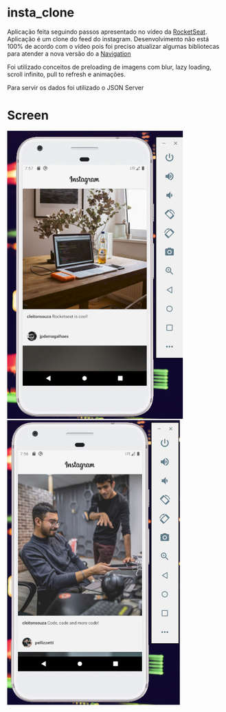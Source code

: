 # insta_clone

Aplicação feita seguindo passos apresentado no vídeo da <a href="https://www.youtube.com/watch?v=2nXsLpUCO20">RocketSeat</a>.
Aplicação é um clone do feed do instagram.
Desenvolvimento não está 100% de acordo com o vídeo pois foi preciso atualizar algumas bibliotecas para atender a nova versão do a <a href="https://reactnavigation.org/docs/getting-started">Navigation</a>

Foi utilizado conceitos de preloading de imagens com blur, lazy loading, scroll infinito, pull to refresh e animações.

Para servir os dados foi utilizado o JSON Server

<h1> Screen </h1>

<img src="screen\screen_1.png">
<img src="screen\screen.png">
